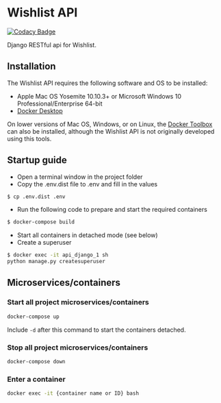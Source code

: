 # Wishlist API
[![Codacy Badge](https://app.codacy.com/project/badge/Grade/c1b32e0fe68b489cba9922b396a8c60c)](https://www.codacy.com/manual/rinesh.ramadhin/Wishlist-API?utm_source=github.com&amp;utm_medium=referral&amp;utm_content=RineshRamadhin/Wishlist-API&amp;utm_campaign=Badge_Grade)

Django RESTful api for Wishlist.

## Installation

The Wishlist API requires the following software and OS to be installed:

- Apple Mac OS Yosemite 10.10.3+ or Microsoft Windows 10 Professional/Enterprise 64-bit
- [Docker Desktop](https://www.docker.com/products/docker-desktop) 

On lower versions of Mac OS, Windows, or on Linux, 
the [Docker Toolbox](https://docs.docker.com/toolbox/toolbox_install_windows/) 
can also be installed, although the Wishlist API is not originally developed using this tools.

## Startup guide

 - Open a terminal window in the project folder
 - Copy the .env.dist file to .env and fill in the values
 
 ``` bash
$ cp .env.dist .env
```

 - Run the following code to prepare and start the required containers

``` bash
$ docker-compose build
```

- Start all containers in detached mode (see below)
- Create a superuser
``` bash
$ docker exec -it api_django_1 sh
python manage.py createsuperuser
```

## Microservices/containers

###  Start all project microservices/containers

``` bash
docker-compose up
```

Include ```-d``` after this command to start the containers detached.

### Stop all project microservices/containers
``` bash
docker-compose down
```

### Enter a container
``` bash
docker exec -it {container name or ID} bash
```
